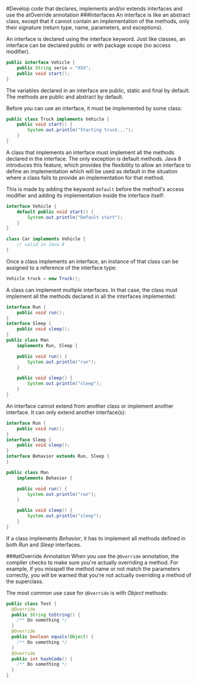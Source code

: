#Develop code that declares, implements and/or extends interfaces and use the atOverride annotation
###Interfaces
An interface is like an abstract class, except that it cannot contain an implementation of the methods, only their signature (return type, name, parameters, and exceptions).

An interface is declared using the interface keyword. Just like classes, an interface can be declared public or with package scope (no access modifier).
````java
public interface Vehicle {
    public String serie = "XXX";
    public void start();
}
````
The variables declared in an interface are public, static and final by default. The methods are public and abstract by default.

Before you can use an interface, it must be implemented by some class:
````java
public class Truck implements Vehicle {
    public void start() {
        System.out.println("Starting truck...");
    }
}
````
A class that implements an interface must implement all the methods declared in the interface. The only exception is default methods. Java 8 introduces this feature, which provides the flexibility to allow an interface to define an implementation which will be used as default in the situation where a class fails to provide an implementation for that method.

This is made by adding the keyword `default` before the method's access modifier and adding its implementation inside the interface itself:
````java
interface Vehicle {
    default public void start() {
        System.out.println("Default start");
    }
}

class Car implements Vehicle {
    // valid in Java 8
}
````

Once a class implements an interface, an instance of that class can be assigned to a reference of the interface type:
````java
Vehicle truck = new Truck();
````

A class can implement multiple interfaces. In that case, the class must implement all the methods declared in all the interfaces implemented:
````java
interface Run {
    public void run();
}
interface Sleep {
    public void sleep();
}
public class Man
    implements Run, Sleep {

    public void run() {
        System.out.println("run");
    }

    public void sleep() {
        System.out.println("sleep");
    }
}
````
An interface cannot extend from another class or implement another interface. It can only extend another interface(s):
````java
interface Run {
    public void run();
}
interface Sleep {
    public void sleep();
}
interface Behavior extends Run, Sleep {
}

public class Man
    implements Behavior {

    public void run() {
        System.out.println("run");
    }

    public void sleep() {
        System.out.println("sleep");
    }
}
````
If a class implements *Behavior*, it has to implement all methods defined in both *Run* and *Sleep* interfaces.

###atOverride Annotation
When you use the `@Override` annotation, the compiler checks to make sure you're actually overriding a method. For example, if you misspell the method name or not match the parameters correctly, you will be warned that you're not actually overriding a method of the superclass.  

The most common use case for `@Override` is with *Object* methods:
````java
public class Test {
  @Override
  public String toString() {
    /** Do something */
  }
  @Override
  public boolean equals(Object) {
    /** Do something */
  }
  @Override
  public int hashCode() {
    /** Do something */
  }
}
````
